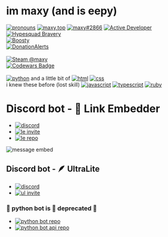 # im maxy (and is eepy)
[![pronouns](https://img.shields.io/badge/dynamic/json?color=blue&label=%20&query=message&url=https%3A%2F%2Fpronoundb.org%2Fshields%2F647622c1cd0313fb474fe71b.json)](https://pronoundb.org/) [![maxy.top](https://custom-icon-badges.demolab.com/badge/-maxy.top-333333?logo=globe)](https://maxy.top/) [![maxy#2866](https://dcbadge.vercel.app/api/shield/439788095483936768?style=flat&compact=true&theme=discord-inverted)](https://discord.com/users/439788095483936768) [![Active Developer](https://discord.com/assets/26c7a60fb1654315e0be26107bd47470.svg)](https://discord.com/users/439788095483936768) [![Hypesquad Bravery](https://discord.com/assets/efcc751513ec434ea4275ecda4f61136.svg)](https://discord.com/users/439788095483936768) \
[![Boosty](https://img.shields.io/badge/Support%20me%20on-Boosty!-orange)](https://boosty.to/number1) \
[![DonationAlerts](https://img.shields.io/badge/Support%20me%20on-DonationAlerts!-yellow)](https://www.donationalerts.com/r/maxy1) \
\
[![Steam @maxy](https://img.shields.io/badge/-maxy-171a21?logo=steam&logoColor=white)](https://steamcommunity.com/id/maxy_dev) \
[![Codewars Badge](https://www.codewars.com/users/maxeepy/badges/small)](https://www.codewars.com/users/maxeepy) \
\
[![python](https://img.shields.io/badge/-python-3776AB?logo=python&logoColor=white&style=for-the-badge)](https://python.org) and a little bit of [![html](https://img.shields.io/badge/-html-E34F26?logo=html5&logoColor=white&style=for-the-badge)](https://html.spec.whatwg.org/) [![css](https://img.shields.io/badge/-css-1572B6?logo=css3&logoColor=white&style=for-the-badge)](https://www.w3.org/TR/CSS/#css) \
i knew these before (lost skill) [![javascript](https://img.shields.io/badge/-javascript-F7DF1E?logo=javascript&logoColor=black&style=for-the-badge)](https://nodejs.org/en/) [![typescript](https://img.shields.io/badge/-typescript-3178C6?logo=typescript&logoColor=white&style=for-the-badge)](https://www.typescriptlang.org/) [![ruby](https://img.shields.io/badge/-ruby-CC342D?logo=ruby&logoColor=white&style=for-the-badge)](https://www.ruby-lang.org/en/)

# Discord bot - 🔗 Link Embedder
- [![discord](https://img.shields.io/discord/910131051320475648?color=5865F2&label=maxy-devs%20server&logo=discord&logoColor=white)](https://discord.gg/jRK82RNx73)
- [![le invite](https://img.shields.io/badge/Invite%20it%20to%20your%20server-Link%20Embedder-634ad8?logo=discord&logoColor=white)](https://discord.com/api/oauth2/authorize?client_id=1132729065980297296&permissions=536996864&scope=bot%20applications.commands)
- [![le repo](https://img.shields.io/badge/Github%20repo-Link%20Embedder-blue?logo=github&logoColor=white&labelColor=24282d)](https://github.com/maxy-devs/embedlink)

![message embed](https://cdn.discordapp.com/attachments/843562496543817781/1135553403385295011/TyvdlNieddSx.gif)

## Discord bot - 🪶 UltraLite
- [![discord](https://img.shields.io/discord/910131051320475648?color=5865F2&label=maxy-devs%20server&logo=discord&logoColor=white)](https://discord.gg/jRK82RNx73)
- [![ul invite](https://img.shields.io/badge/Invite%20it%20to%20your%20server-UltraLite-634ad8?logo=discord&logoColor=white)](https://discord.com/api/oauth2/authorize?client_id=1145457595314876568&permissions=275414903888&scope=bot%20applications.commands)

### 🐍 python bot is 🛑 deprecated 🛑
- [![python bot repo](https://img.shields.io/badge/Github%20repo-Python%20Bot-blue?logo=github&logoColor=white&labelColor=24282d)](https://github.com/maxy-devs/pythonbot)
- [![python bot api repo](https://img.shields.io/badge/Github%20repo-Python%20Bot%20API-blue?logo=github&logoColor=white&labelColor=24282d)](https://github.com/maxy-devs/pythonbotapi)
